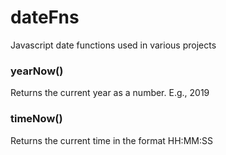 # dateFns
Javascript date functions used in various projects
  
  
### yearNow()
Returns the current year as a number.  E.g., 2019

  
### timeNow()
Returns the current time in the format HH:MM:SS
